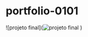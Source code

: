 # portfolio-0101

![projeto final](![projeto final](https://github.com/aesir0101/portfolio-0101/assets/84733192/9aa857ee-1674-4797-9f50-3e479ea0a557)
)
